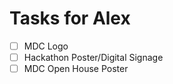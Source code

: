 # Tasks for Alex

- [ ] MDC Logo
- [ ] Hackathon Poster/Digital Signage 
- [ ] MDC Open House Poster
